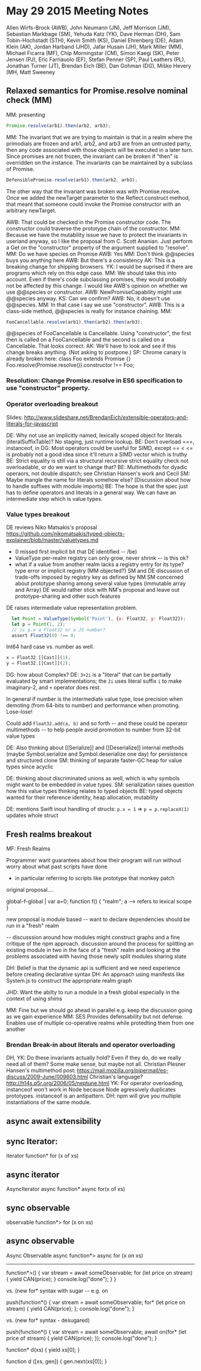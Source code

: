 # May 29 2015 Meeting Notes    

Allen Wirfs-Brock (AWB), John Neumann (JN), Jeff Morrison (JM), Sebastian Markbage (SM), Yehuda Katz (YK), Dave Herman (DH), Sam Tobin-Hochstadt (STH), Kevin Smith (KS), Daniel Ehrenberg (DE), Adam Klein (AK), Jordan Harband (JHD), Jafar Husain (JH), Mark Miller (MM), Michael Ficarra (MF), Chip Morningstar (CM), Simon Kaegi (SK), Peter Jensen (PJ), Eric Farriauolo (EF), Stefan Penner (SP), Paul Leathers (PL), Jonathan Turner (JT), Brendan Eich (BE), Dan Gohman (DG), Miško Hevery (MH, Matt Sweeney

## Relaxed semantics for Promise.resolve nominal check (MM)

MM: presenting

```js
Promise.resolve(arb1).then(arb2, arb3);
```

MM: The invariant that we are trying to maintain is that in a realm where the primodials are frozen and arb1, arb2, and arb3 are from an untrusted party, then any code associated with those objects will be executed in a later turn.  Since promises are not frozen, the invariant can be broken if "then" is overridden on the instance.  The invariants can be maintained by a subclass of Promise.

```js
DefensiblePromise.resolve(arb1).then(arb2, arb3);
```

The other way that the invariant was broken was with Promise.resolve.  Once we added the newTarget parameter to the Reflect.construct method, that meant that someone could invoke the Promise constructor with an arbitrary newTarget.

AWB:  That could be checked in the Promise constructor code.  The constructor could traverse the prototype chain of the constructor.
MM: Because we have the mutability issue we have to protect the invariants in userland anyway, so I like the proposal from C. Scott Ananian.  Just perform a Get on the "constructor" property of the argument supplied to "resolve".
MM: Do we have species on Promise
AWB:  Yes
MM: Don't think @@species buys you anything here
AWB: But there's a consistency
AK: This is a breaking change for shipping browsers.
YK: I would be suprised if there are programs which rely on this edge case.
MM: We should take this into account.  Even if there's code subclassing promises, they would probably not be affected by this change.  I would like AWB's opinion on whether we use @@species or constructor.
AWB: NewPromiseCapability might use @@species anyway.
KS: Can we confirm?
AWB:  No, it doesn't use @@species.
MM:  In that case I say we use "constructor".
AWB:  This is a class-side method, @@species is really for instance chaining.
MM:
```js
FooCancellable.resolve(arb1).then(arb2).then(arb3);
```
@@species of FooCancellable is Cancellable.  Using "constructor", the first then is called on a FooCancellable and the second is called on a Cancellable.  That looks correct.
AK: We'll have to look and see if this change breaks anything.  (Not asking to postpone.)
SP: Chrome canary is already broken here:
    class Foo extends Promise {}
    Foo.resolve(Promise.resolve()).constructor !== Foo;

### Resolution: Change Promise.resolve in ES6 specification to use "constructor" property.  


### Operator overloading breakout

Slides: http://www.slideshare.net/BrendanEich/extensible-operators-and-literals-for-javascript

DE: Why not use an implicitly named, lexically scoped object for literals (literalSuffixTable)? No staging, just runtime lookup.
BE: Don't overload ===, instanceof, in
DG: Most operators could be useful for SIMD, except == < <= is probably not a good idea since it'll return a SIMD vector which is truthy
BE: Strict equality is still via a structural recursive strict equality check not overloadable, or do we want to change that?
BE: Multimethods for dyadic operaors, not double dispatch; see Christian Hansen's work and Cecil
SM: Maybe mangle the name for literals somehow else?
[Discussion about how to handle suffixes with module imports]
BE: The hope is that the spec just has to define operators and literals in a general way. We can have an intermediate step which is value types.

### Value types breakout

DE reviews Niko Matsakis's proposal https://github.com/nikomatsakis/typed-objects-explainer/blob/master/valuetypes.md
* (I missed first implicit bit that DE identified -- /be)
* ValueType per-realm registry can only grow, never shrink -- is this ok?
* what if a value from another realm lacks a registry entry for its type? type error or implicit registry (MM objected?)
SM and DE discussion of trade-offs imposed by registry key as defined by NM
SM concerned about prototype sharing among several value types (immutable array and Array)
DE would rather stick with NM's proposal and leave out prototype-sharing and other such features

DE raises intermediate value representation problem.
    
```js
  let Point = ValueType(Symbol('Point'), {x: Float32, y: Float32});
  let p = Point(1, 2);
  // is p.x a Float32 or a JS number?
  assert Float32(0) !== 0;
  ```

Int64 hard case vs. number as well.

```js
x = Float32.[[Cast]](1);
y = Float32.[[Cast]](2);
```

DG: how about Complex?
DE: `3+2i` is a "literal" that can be partially evaluated by smart implementations; the `2i` uses literal suffix `i` to make imaginary-2, and `+` operator does rest.

In general if number is the intermediate value type, lose precision when demoting (from 64-bits to number) and performance when promoting. Lose-lose!

Could add `Float32.add(a, b)` and so forth -- and these could be operator multimethods -- to help people avoid promotion to number from 32-bit value types

DE: Also thinking about [[Serialize]] and [[Deserialize]] internal methods (maybe Symbol.serialize and Symbol.deserialize one day) for persistence and structured clone
SM: thinking of separate faster-GC heap for value types since acyclic

DE: thinking about discriminated unions as well, which is why symbols might want to be embedded in value types.
SM: serialization raises question how this value types thinking relates to typed objects
BE: typed objects wanted for their reference identity, heap allocation, mutability

DE: mentions Swift inout handling of structs: `p.x = 1` => `p = p.replaceX(1)` updates whole struct


## Fresh realms breakout ##

MF: Fresh Realms

Programmer want guarantees about how their program will run without worry about what past scripts have done
- in particular referring to scripts like prototype that monkey patch

original proposal....

global-f-global
|
var a=0;
function f() {
    "realm";
    a --> refers to lexical scope
}

new proposal is module based -- want to declare dependencies should be run in a "fresh" realm

--
 discusssion around how modules might construct graphs and a fine critique of the npm approach.
 discussion around the process for splitting an existing module in two in the face of a "fresh" realm and looking at the problems associated with having those newly split modules sharing state

DH: Belief is that the dynamic api is sufficient and we need experience before creating declarative syntax
DH: An approach using manifests like System.js to construct the appropriate realm graph


JHD: Want the abilty to run a module in a fresh global especially in the context of using shims

MM: Fine but we should go ahead in parallel e.g. keep the discussion going as we gain experience
MM: SES Provides defensability but not defense. Enables use of multiple co-operative realms while protedting them from one another

### Brendan Break-in about literals and operator overloading
DH, YK: Do these invariants actually hold? Even if they do, do we really need all of them? Some make sense, but maybe not all.
Christian Plesner Hansen's multimethod post: https://mail.mozilla.org/pipermail/es-discuss/2009-June/009603.html
Christian's language? http://h14s.p5r.org/2006/05/neptune.html
YK: For operator overloading, instanceof won't work in Node because Node agressively duplicates prototypes. instanceof is an antipattern.
DH: npm will give you multiple instantiations of the same module. 


## async await extensibility

sync Iterator:
------------------
iterator
function*
for (x of xs)

async iterator
------------------
AsyncIterator
async function*
async for(x of xs)

sync observable
---------------------
observable
function*>
for (x on xs)

async observable
---------------------
Async Observable
async function*>
async for (x on xs)

------------

function*>() {
    var stream = await someObservable;
    for (let price on stream) {
        yield CAN(price);
    }
    console.log("done");
    }
}

vs. (new for* syntax with sugar -- e.g. on 

push(function*() {
    var stream = await someObservable;
    for* (let price on stream) { 
        yield CAN(price);
    };
    console.log("done");
}


vs. (new for* syntax - desugared)

push(function*() {
    var stream = await someObservable;
    await on(for* (let price of stream) { 
        yield CAN(price);
    });
    console.log("done");
}

function* d(xs) {
    yield xs[0];
}

function d ([xs, gen]) {
    gen.next(xs[0]);
}




